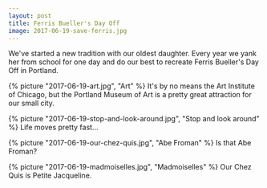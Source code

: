 ```yaml
---
layout: post
title: Ferris Bueller's Day Off
image: 2017-06-19-save-ferris.jpg
---
```


We've started a new tradition with our oldest daughter. Every year we yank her
from school for one day and do our best to recreate Ferris Bueller's Day Off in
Portland.

<!--more-->

{% picture "2017-06-19-art.jpg", "Art" %} It's by no means the Art Institute of
Chicago, but the Portland Museum of Art is a pretty great attraction for our
small city.

{% picture "2017-06-19-stop-and-look-around.jpg", "Stop and look around" %} Life
moves pretty fast...

{% picture "2017-06-19-our-chez-quis.jpg", "Abe Froman" %} Is that Abe Froman?

{% picture "2017-06-19-madmoiselles.jpg", "Madmoiselles" %} Our Chez Quis is
Petite Jacqueline.
